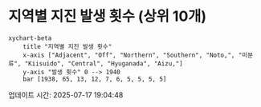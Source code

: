 # 지역별 지진 발생 횟수 (상위 10개)

```mermaid
xychart-beta
    title "지역별 지진 발생 횟수"
    x-axis ["Adjacent", "Off", "Northern", "Southern", "Noto,", "미분류", "Kiisuido", "Central", "Hyuganada", "Aizu,"]
    y-axis "발생 횟수" 0 --> 1940
    bar [1938, 65, 13, 12, 7, 6, 5, 5, 5, 5]
```

업데이트 시간: 2025-07-17 19:04:48

